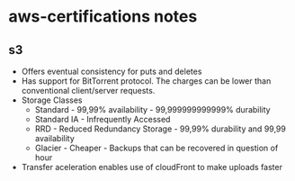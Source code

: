 # aws-certifications notes

## s3

- Offers eventual consistency for puts and deletes
- Has support for BitTorrent protocol. The charges can be lower than conventional client/server requests.
- Storage Classes
    - Standard - 99,99% availability - 99,999999999999% durability
    - Standard IA - Infrequently Accessed
    - RRD - Reduced Redundancy Storage - 99,99% durability and 99,99 availability
    - Glacier - Cheaper - Backups that can be recovered in question of hour
- Transfer aceleration enables use of cloudFront to make uploads faster
